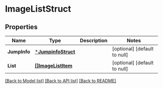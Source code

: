 # ImageListStruct

## Properties
Name | Type | Description | Notes
------------ | ------------- | ------------- | -------------
**JumpInfo** | [***JumpinfoStruct**](jumpinfo_struct.md) |  | [optional] [default to null]
**List** | [**[]ImageListItem**](image_list_item.md) |  | [optional] [default to null]

[[Back to Model list]](../README.md#documentation-for-models) [[Back to API list]](../README.md#documentation-for-api-endpoints) [[Back to README]](../README.md)



